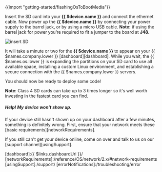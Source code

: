 {{import "getting-started/flashingOsToBootMedia"}}

Insert the SD card into your **{{ $device.name }}** and connect the ethernet cable. Now power up the **{{ $device.name }}** by connecting your power supply to the barrel jack, or by using a micro USB cable. **Note:** if using the barrel jack for power you're required to fit a jumper to the board at **J48**.

![insert SD](/img/gifs/jetson-insert-sd.gif)

It will take a minute or two for the **{{ $device.name }}** to appear on your {{ $names.company.lower }} [dashboard][dashboard]. While you wait, the {{ $names.os.lower }} is expanding the partitions on your SD card to use all available space, installing a custom Linux environment, and establishing a secure connection with the {{ $names.company.lower }} servers.

You should now be ready to deploy some code!

__Note:__ Class 4 SD cards can take up to 3 times longer so it's well worth investing in the fastest card you can find.

##### Help! My device won't show up.
If your device still hasn't shown up on your dashboard after a few minutes, something is definitely wrong. First, ensure that your network meets these [basic requirements][networkRequirements].

If you still can't get your device online, come on over and talk to us on our [support channel][usingSupport].

[dashboard]:{{ $links.dashboardUrl }}/
[networkRequirements]:/reference/OS/network/2.x/#network-requirements
[usingSupport]:/support/
[errorNotifications]:/troubleshooting/error
